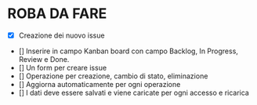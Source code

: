 # ROBA DA FARE

- [x] Creazione dei nuovo issue
- [] Inserire in campo Kanban board con campo Backlog, In Progress, Review e Done. 
- [] Un form per creare issue
- [] Operazione per creazione, cambio di stato, eliminazione
- [] Aggiorna automaticamente per ogni operazione
- [] I dati deve essere salvati e viene caricate per ogni accesso e ricarica